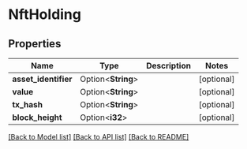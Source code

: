 # NftHolding

## Properties

Name | Type | Description | Notes
------------ | ------------- | ------------- | -------------
**asset_identifier** | Option<**String**> |  | [optional]
**value** | Option<**String**> |  | [optional]
**tx_hash** | Option<**String**> |  | [optional]
**block_height** | Option<**i32**> |  | [optional]

[[Back to Model list]](../README.md#documentation-for-models) [[Back to API list]](../README.md#documentation-for-api-endpoints) [[Back to README]](../README.md)


